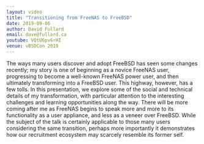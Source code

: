 ```yaml
---
layout: video
title: "Transitioning from FreeNAS to FreeBSD"
date: 2019-09-06
author: David Fullard
email: dave@fullard.ca
youtube: VQtU6pv6rHI
venue: vBSDCon 2019
---
```

The ways many users discover and adopt FreeBSD has seen some changes recently; my story is one of beginning as a novice FreeNAS user, progressing to become a well-known FreeNAS power user, and then ultimately transforming into a FreeBSD user. This highway, however, has a few tolls. In this presentation, we explore some of the social and technical details of my transformation, with particular attention to the interesting challenges and learning opportunities along the way. There will be more coming after me as FreeNAS begins to speak more and more to its functionality as a user appliance, and less as a veneer over FreeBSD. While the subject of the talk is certainly applicable to those many users considering the same transition, perhaps more importantly it demonstrates how our recruitment ecosystem may scarcely resemble its former self.